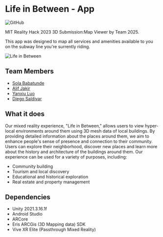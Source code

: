 # Life in Between - App

![GitHub](https://img.shields.io/github/license/Caerii/XRTrainRide?style=for-the-badge)

MIT Reality Hack 2023 3D Submission:Map Viewer by Team 2025.

This app was designed to map all services and amenities available to you on the subway line you're surrently riding.

![Life in Between](https://user-images.githubusercontent.com/88777150/212552159-72053ebc-b5e0-4a4b-ac0a-6187c429682b.gif)

## Team Members

- [Sola Babatunde](https://github.com/solajr/)
- [Alif Jakir](https://github.com/Caerii)
- [Yanxiu Luo](https://github.com/AllyYL)
- [Diego Saldivar](https://github.com/neurogamedev)

## What it does

Our mixed reality experience, "Life in Between," allows users to view hyper-local environments around them using 3D mesh data of local buildings. By providing detailed information about the places around them, we aim to enhance people's sense of presence and connection to their community. Users can explore their neighborhood, discover new places and learn more about the history and architecture of the buildings around them.
Our experience can be used for a variety of purposes, including: 
- Community building
- Tourism and local discovery
- Educational and historical exploration 
- Real estate and property management


## Dependencies

- Unity 2021.3.16.1f
- Android Studio
- ARCore
- Eris ARCGis (3D Mapping data) SDK
- Vive XR Elite (Passthrough Mixed Reality)
